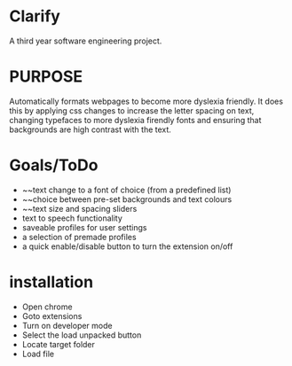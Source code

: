 # Clarify
A third year software engineering project.

# PURPOSE
Automatically formats webpages to become more dyslexia friendly. It does this by applying css changes to increase the letter spacing on text, changing typefaces to more dyslexia firendly fonts and ensuring that backgrounds are high contrast with the text.

# Goals/ToDo
* ~~text change to a font of choice (from a predefined list)
* ~~choice between pre-set backgrounds and text colours
* ~~text size and spacing sliders
* text to speech functionality
* saveable profiles for user settings
* a selection of premade profiles
* a quick enable/disable button to turn the extension on/off

# installation
* Open chrome 
* Goto extensions
* Turn on developer mode
* Select the load unpacked button
* Locate target folder
* Load file


